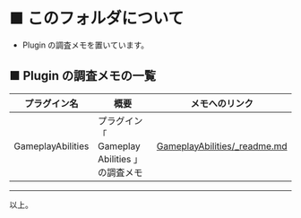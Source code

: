 # ■ このフォルダについて
* Plugin の調査メモを置いています。

## ■ Plugin の調査メモの一覧
| プラグイン名 | 概要 | メモへのリンク |
| ----- | ----- | ----- |
| GameplayAbilities | プラグイン「 Gameplay Abilities 」の調査メモ | [GameplayAbilities/_readme.md](GameplayAbilities/_readme.md)

----
以上。
